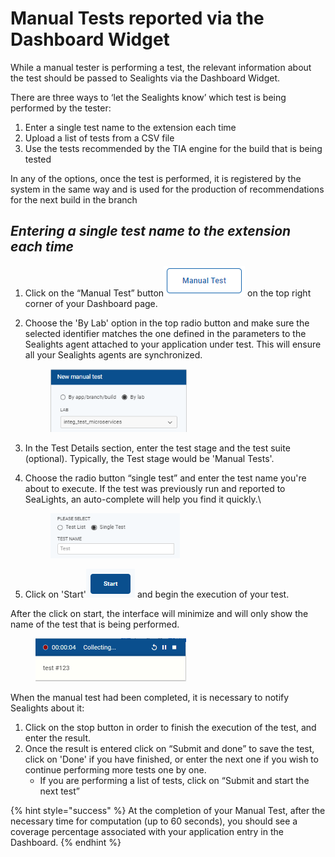 # Manual Tests reported via the Dashboard Widget

While a manual tester is performing a test, the relevant information about the test should be passed to Sealights via the Dashboard Widget.

There are three ways to ‘let the Sealights know’ which test is being performed by the tester:

1. Enter a single test name to the extension each time
2. Upload a list of tests from a CSV file
3. Use the tests recommended by the TIA engine for the build that is being tested

In any of the options, once the test is performed, it is registered by the system in the same way and is used for the production of recommendations for the next build in the branch

## _**Entering a single test name to the extension each time**_

1. Click on the “Manual Test” button<img src="../../../../.gitbook/assets/image (2).png" alt="" data-size="line"> on the top right corner of your Dashboard page.&#x20;
2.  Choose the 'By Lab' option in the top radio button and make sure the selected identifier matches the one defined in the parameters to the Sealights agent attached to your application under test. This will ensure all your Sealights agents are synchronized.



    <figure><img src="../../../../.gitbook/assets/image (12).png" alt="" width="218"><figcaption></figcaption></figure>
3. In the Test Details section, enter the test stage and the test suite (optional). Typically, the Test stage would be 'Manual Tests'.
4.  Choose the radio button “single test” and enter the test name you're about to execute. If the test was previously run and reported to SeaLights, an auto-complete will help you find it quickly.\


    <figure><img src="../../../../.gitbook/assets/image (17).png" alt="" width="207"><figcaption></figcaption></figure>
5. Click on 'Start'<img src="../../../../.gitbook/assets/image (1).png" alt="" data-size="line"> and begin the execution of your test.

After the click on start, the interface will minimize and will only show the name of the test that is being performed.

<figure><img src="../../../../.gitbook/assets/image (3).png" alt="" width="241"><figcaption></figcaption></figure>

When the manual test had been completed, it is necessary to notify Sealights about it:

1. Click on the stop button in order to finish the execution of the test, and enter the result.
2. Once the result is entered click on “Submit and done” to save the test, click on 'Done' if you have finished, or enter the next one if you wish to continue performing more tests one by one.
   * If you are performing a list of tests, click on “Submit and start the next test”

{% hint style="success" %}
At the completion of your Manual Test, after the necessary time for computation (up to 60 seconds), you should see a coverage percentage associated with your application entry in the Dashboard.
{% endhint %}
